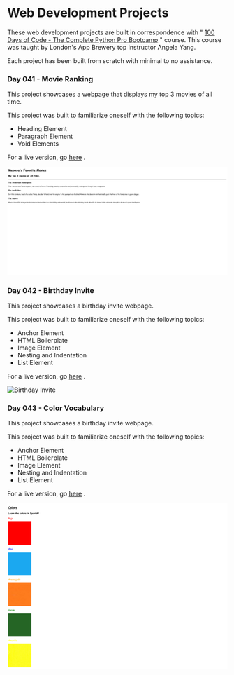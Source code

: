 # Web Development Projects

These web development projects are built in correspondence with " [100 Days of Code - The Complete Python Pro Bootcamp](https://www.udemy.com/course/100-days-of-code/) " course. This course was taught by London's App Brewery top instructor Angela Yang.<br/>

Each project has been built from scratch with minimal to no assistance.<br/>

### Day 041 - Movie Ranking

This project showcases a webpage that displays my top 3 movies of all time. 

This project was built to familiarize oneself with the following topics: 
- Heading Element
- Paragraph Element
- Void Elements

For a live version, go [here](https://replit.com/@grandeurkoe/movie-ranking?v=1) .

![Movie Ranking](movie-ranking/movie-ranking.png)

### Day 042 - Birthday Invite

This project showcases a birthday invite webpage. 

This project was built to familiarize oneself with the following topics: 
- Anchor Element
- HTML Boilerplate
- Image Element
- Nesting and Indentation
- List Element

For a live version, go [here](https://replit.com/@grandeurkoe/birthday-invite?v=1) .

![Birthday Invite](birthday-invite/birthday-invite.gif)

### Day 043 - Color Vocabulary

This project showcases a birthday invite webpage. 

This project was built to familiarize oneself with the following topics: 
- Anchor Element
- HTML Boilerplate
- Image Element
- Nesting and Indentation
- List Element

For a live version, go [here](https://replit.com/@grandeurkoe/birthday-invite?v=1) .

![Color Vocabulary](color-vocab/color-vocab.png)
